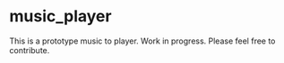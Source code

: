 # music_player
This is a prototype music to player.
Work in progress.
Please feel free to contribute.

